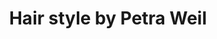 ---
title: "Hair style by Petra Weil"
url: /bad-homburg-v-d-hoehe/hair-style-by-petra-weil/
shop: Friseur
---